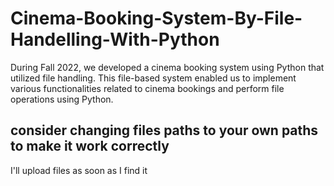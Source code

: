 # Cinema-Booking-System-By-File-Handelling-With-Python
During Fall 2022, we developed a cinema booking system using Python that utilized file handling. This file-based system enabled us to implement various functionalities related to cinema bookings and perform file operations using Python.
## consider changing files paths to your own paths to make it work correctly
I'll upload files as soon as I find it
